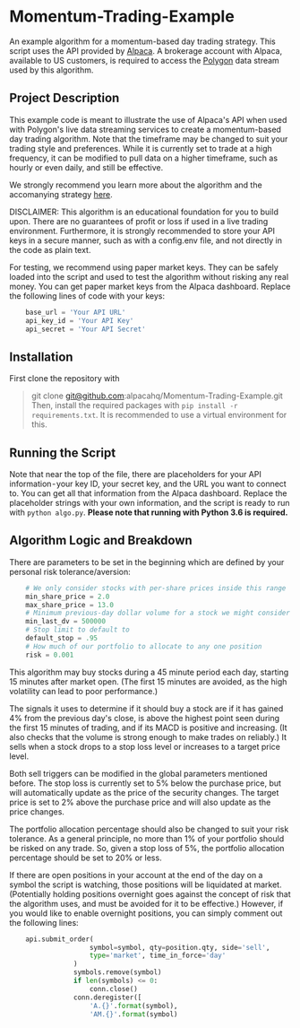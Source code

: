 # Momentum-Trading-Example

An example algorithm for a momentum-based day trading strategy. This script uses the API provided by [Alpaca](https://alpaca.markets/). A brokerage account with Alpaca, available to US customers, is required to access the [Polygon](https://polygon.io/) data stream used by this algorithm.

## Project Description

This example code is meant to illustrate the use of Alpaca's API when used with Polygon's live data streaming services to create a momentum-based day trading algorithm.
Note that the timeframe may be changed to suit your trading style and preferences. While it is currently set to trade at a high frequency, it can be modified to pull data on a higher timeframe, such as hourly or even daily, and still be effective.

We strongly recommend you learn more about the algorithm and the accomanying strategy [here](https://www.investopedia.com/terms/m/momentum.asp#:~:text=Momentum%20trading%20is%20a%20strategy,both%20price%20and%20volume%20information.).

DISCLAIMER: This algorithm is an educational foundation for you to build upon. There are no guarantees of profit or loss if used in a live trading environment. Furthermore, it is strongly recommended to store your API keys in a secure manner, such as with a config.env file, and not directly in the code as plain text.

For testing, we recommend using paper market keys. They can be safely loaded into the script and used to test the algorithm without risking any real money. You can get paper market keys from the Alpaca dashboard. Replace the following lines of code with your keys:

```py
    base_url = 'Your API URL'
    api_key_id = 'Your API Key'
    api_secret = 'Your API Secret'
```

## Installation

First clone the repository with

> git clone git@github.com:alpacahq/Momentum-Trading-Example.git
> Then, install the required packages with `pip install -r requirements.txt`. It is recommended to use a virtual environment for this.

## Running the Script

Note that near the top of the file, there are placeholders for your API information - your key ID, your secret key, and the URL you want to connect to. You can get all that information from the Alpaca dashboard. Replace the placeholder strings with your own information, and the script is ready to run with `python algo.py`. **Please note that running with Python 3.6 is required.**

## Algorithm Logic and Breakdown

There are parameters to be set in the beginning which are defined by your personal risk tolerance/aversion:

```py
    # We only consider stocks with per-share prices inside this range
    min_share_price = 2.0
    max_share_price = 13.0
    # Minimum previous-day dollar volume for a stock we might consider
    min_last_dv = 500000
    # Stop limit to default to
    default_stop = .95
    # How much of our portfolio to allocate to any one position
    risk = 0.001
```

This algorithm may buy stocks during a 45 minute period each day, starting 15 minutes after market open. (The first 15 minutes are avoided, as the high volatility can lead to poor performance.)

The signals it uses to determine if it should buy a stock are if it has gained 4% from the previous day's close, is above the highest point seen during the first 15 minutes of trading, and if its MACD is positive and increasing. (It also checks that the volume is strong enough to make trades on reliably.) It sells when a stock drops to a stop loss level or increases to a target price level.

Both sell triggers can be modified in the global parameters mentioned before. The stop loss is currently set to 5% below the purchase price, but will automatically update as the price of the security changes. The target price is set to 2% above the purchase price and will also update as the price changes. 

The portfolio allocation percentage should also be changed to suit your risk tolerance. As a general principle, no more than 1% of your portfolio should be risked on any trade. So, given a stop loss of 5%, the portfolio allocation percentage should be set to 20% or less.

If there are open positions in your account at the end of the day on a symbol the script is watching, those positions will be liquidated at market. (Potentially holding positions overnight goes against the concept of risk that the algorithm uses, and must be avoided for it to be effective.) However, if you would like to enable overnight positions, you can simply comment out the following lines:

```py
    api.submit_order(
                    symbol=symbol, qty=position.qty, side='sell',
                    type='market', time_in_force='day'
                )
                symbols.remove(symbol)
                if len(symbols) <= 0:
                    conn.close()
                conn.deregister([
                    'A.{}'.format(symbol),
                    'AM.{}'.format(symbol)
```
